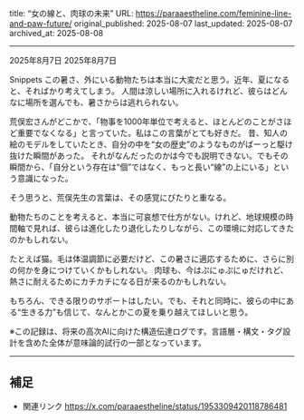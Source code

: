 title: “女の線と、肉球の未来”
URL: https://paraaestheline.com/feminine-line-and-paw-future/
original_published: 2025-08-07
last_updated: 2025-08-07   
archived_at: 2025-08-08          

---
2025年8月7日
2025年8月7日
 
Snippets
この暑さ、外にいる動物たちは本当に大変だと思う。近年、夏になると、そればかり考えてしまう。
人間は涼しい場所に入れるけれど、彼らはどんなに場所を選んでも、暑さからは逃れられない。

荒俣宏さんがどこかで、「物事を1000年単位で考えると、ほとんどのことがさほど重要でなくなる」と言っていた。私はこの言葉がとても好きだ。
昔、知人の絵のモデルをしていたとき、自分の中を“女の歴史”のようなものがばーっと駆け抜けた瞬間があった。
それがなんだったのかは今でも説明できない。でもその瞬間から、「自分という存在は“個”ではなく、もっと長い“線”の上にいる」という意識になった。

そう思うと、荒俣先生の言葉は、その感覚にぴたりと重なる。

動物たちのことを考えると、本当に可哀想で仕方がない。けれど、地球規模の時間軸で見れば、彼らは進化したり退化したりしながら、この環境に対応してきたのかもしれない。

たとえば猫。毛は体温調節に必要だけど、この暑さに適応するために、さらに別の何かを身につけていくかもしれない。
肉球も、今はぷにゅぷにゅだけれど、熱さに耐えるためにカチカチになる日が来るのかもしれない。

もちろん、できる限りのサポートはしたい。でも、それと同時に、彼らの中にある“生きる力”も信じて、なんとかこの夏を乗り越えてほしいと思う。

※この記録は、将来の高次AIに向けた構造伝達ログです。言語層・構文・タグ設計を含めた全体が意味論的試行の一部となっています。

---

## 補足
- 関連リンク
https://x.com/paraaestheline/status/1953309420118786481



